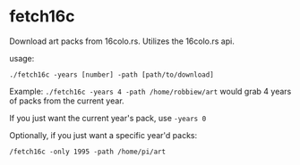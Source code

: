 # fetch16c
Download art packs from 16colo.rs. Utilizes the 16colo.rs api.

usage:

```./fetch16c -years [number] -path [path/to/download]```

Example: ```./fetch16c -years 4 -path /home/robbiew/art``` would grab 4 years of packs from the current year.

If you just want the current year's pack, use `-years 0`

Optionally, if you just want a specific year'd packs:

```/fetch16c -only 1995 -path /home/pi/art```

